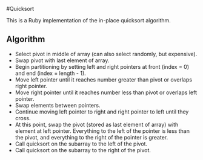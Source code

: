 #Quicksort

This is a Ruby implementation of the in-place quicksort algorithm.

## Algorithm

- Select pivot in middle of array (can also select randomly, but expensive).
- Swap pivot with last element of array.
- Begin partitioning by setting left and right pointers at front (index = 0) and end (index = length - 1).
- Move left pointer until it reaches number greater than pivot or overlaps right pointer.
- Move right pointer until it reaches number less than pivot or overlaps left pointer.
- Swap elements between pointers.
- Continue moving left pointer to right and right pointer to left until they cross.
- At this point, swap the pivot (stored as last element of array) with element at left pointer. Everything to the left of the pointer is less than the pivot, and everything to the right of the pointer is greater.
- Call quicksort on the subarray to the left of the pivot.
- Call quicksort on the subarray to the right of the pivot.
